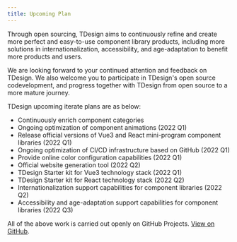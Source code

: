 ```yaml
---
title: Upcoming Plan
---
```


Through open sourcing, TDesign aims to continuously refine and create more perfect and easy-to-use component library products, including more solutions in internationalization, accessibility, and age-adaptation to benefit more products and users.

We are looking forward to your continued attention and feedback on TDesign. We also welcome you to participate in TDesign's open source codevelopment, and progress together with TDesign from open source to a more mature journey.

TDesign upcoming iterate plans are as below:

- Continuously enrich component categories
- Ongoing optimization of component animations (2022 Q1)
- Release official versions of Vue3 and React mini-program component libraries (2022 Q1)
- Ongoing optimization of CI/CD infrastructure based on GitHub (2022 Q1)
- Provide online color configuration capabilities (2022 Q1)
- Official website generation tool (2022 Q2)
- TDesign Starter kit for Vue3 technology stack (2022 Q1)
- TDesign Starter kit for React technology stack (2022 Q2)
- Internationalization support capabilities for component libraries (2022 Q2)
- Accessibility and age-adaptation support capabilities for component libraries (2022 Q3)

All of the above work is carried out openly on GitHub Projects. [View on GitHub](https://github.com/orgs/Tencent/projects/1/views/1).
